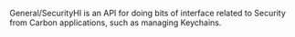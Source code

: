 

General/SecurityHI is an API for doing bits of interface related to Security from Carbon applications, such as managing Keychains.